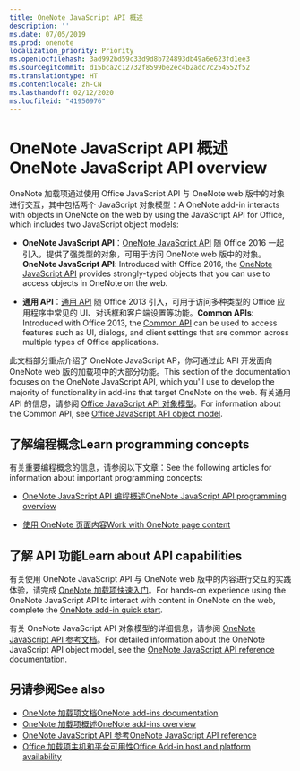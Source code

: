 ```yaml
---
title: OneNote JavaScript API 概述
description: ''
ms.date: 07/05/2019
ms.prod: onenote
localization_priority: Priority
ms.openlocfilehash: 3ad992bd59c33d9d8b724893db49a6e623fd1ee3
ms.sourcegitcommit: d15bca2c12732f8599be2ec4b2adc7c254552f52
ms.translationtype: HT
ms.contentlocale: zh-CN
ms.lasthandoff: 02/12/2020
ms.locfileid: "41950976"
---
```

# <a name="onenote-javascript-api-overview"></a><span data-ttu-id="69a90-102">OneNote JavaScript API 概述</span><span class="sxs-lookup"><span data-stu-id="69a90-102">OneNote JavaScript API overview</span></span>

<span data-ttu-id="69a90-103">OneNote 加载项通过使用 Office JavaScript API 与 OneNote web 版中的对象进行交互，其中包括两个 JavaScript 对象模型：</span><span class="sxs-lookup"><span data-stu-id="69a90-103">A OneNote add-in interacts with objects in OneNote on the web by using the JavaScript API for Office, which includes two JavaScript object models:</span></span>

* <span data-ttu-id="69a90-104">**OneNote JavaScript API**：[OneNote JavaScript API](/javascript/api/onenote) 随 Office 2016 一起引入，提供了强类型的对象，可用于访问 OneNote web 版中的对象。</span><span class="sxs-lookup"><span data-stu-id="69a90-104">**OneNote JavaScript API**: Introduced with Office 2016, the [OneNote JavaScript API](/javascript/api/onenote) provides strongly-typed objects that you can use to access objects in OneNote on the web.</span></span> 

* <span data-ttu-id="69a90-105">**通用 API**：[通用 API](/javascript/api/office) 随 Office 2013 引入，可用于访问多种类型的 Office 应用程序中常见的 UI、对话框和客户端设置等功能。</span><span class="sxs-lookup"><span data-stu-id="69a90-105">**Common APIs**: Introduced with Office 2013, the [Common API](/javascript/api/office) can be used to access features such as UI, dialogs, and client settings that are common across multiple types of Office applications.</span></span>

<span data-ttu-id="69a90-106">此文档部分重点介绍了 OneNote JavaScript AP，你可通过此 API 开发面向 OneNote web 版的加载项中的大部分功能。</span><span class="sxs-lookup"><span data-stu-id="69a90-106">This section of the documentation focuses on the OneNote JavaScript API, which you'll use to develop the majority of functionality in add-ins that target OneNote on the web.</span></span> <span data-ttu-id="69a90-107">有关通用 API 的信息，请参阅 [Office JavaScript API 对象模型](../../develop/office-javascript-api-object-model.md)。</span><span class="sxs-lookup"><span data-stu-id="69a90-107">For information about the Common API, see [Office JavaScript API object model](../../develop/office-javascript-api-object-model.md).</span></span> 

## <a name="learn-programming-concepts"></a><span data-ttu-id="69a90-108">了解编程概念</span><span class="sxs-lookup"><span data-stu-id="69a90-108">Learn programming concepts</span></span>

<span data-ttu-id="69a90-109">有关重要编程概念的信息，请参阅以下文章：</span><span class="sxs-lookup"><span data-stu-id="69a90-109">See the following articles for information about important programming concepts:</span></span>

- [<span data-ttu-id="69a90-110">OneNote JavaScript API 编程概述</span><span class="sxs-lookup"><span data-stu-id="69a90-110">OneNote JavaScript API programming overview</span></span>](../../onenote/onenote-add-ins-programming-overview.md)

- [<span data-ttu-id="69a90-111">使用 OneNote 页面内容</span><span class="sxs-lookup"><span data-stu-id="69a90-111">Work with OneNote page content</span></span>](../../onenote/onenote-add-ins-page-content.md)

## <a name="learn-about-api-capabilities"></a><span data-ttu-id="69a90-112">了解 API 功能</span><span class="sxs-lookup"><span data-stu-id="69a90-112">Learn about API capabilities</span></span>

<span data-ttu-id="69a90-113">有关使用 OneNote JavaScript API 与 OneNote web 版中的内容进行交互的实践体验，请完成 [OneNote 加载项快速入门](../../quickstarts/onenote-quickstart.md)。</span><span class="sxs-lookup"><span data-stu-id="69a90-113">For hands-on experience using the OneNote JavaScript API to interact with content in OneNote on the web, complete the [OneNote add-in quick start](../../quickstarts/onenote-quickstart.md).</span></span> 

<span data-ttu-id="69a90-114">有关 OneNote JavaScript API 对象模型的详细信息，请参阅 [OneNote JavaScript API 参考文档](/javascript/api/onenote)。</span><span class="sxs-lookup"><span data-stu-id="69a90-114">For detailed information about the OneNote JavaScript API object model, see the [OneNote JavaScript API reference documentation](/javascript/api/onenote).</span></span>

## <a name="see-also"></a><span data-ttu-id="69a90-115">另请参阅</span><span class="sxs-lookup"><span data-stu-id="69a90-115">See also</span></span>

- [<span data-ttu-id="69a90-116">OneNote 加载项文档</span><span class="sxs-lookup"><span data-stu-id="69a90-116">OneNote add-ins documentation</span></span>](../../onenote/index.md)
- [<span data-ttu-id="69a90-117">OneNote 加载项概述</span><span class="sxs-lookup"><span data-stu-id="69a90-117">OneNote add-ins overview</span></span>](../../onenote/onenote-add-ins-programming-overview.md)
- [<span data-ttu-id="69a90-118">OneNote JavaScript API 参考</span><span class="sxs-lookup"><span data-stu-id="69a90-118">OneNote JavaScript API reference</span></span>](/javascript/api/onenote)
- [<span data-ttu-id="69a90-119">Office 加载项主机和平台可用性</span><span class="sxs-lookup"><span data-stu-id="69a90-119">Office Add-in host and platform availability</span></span>](../../overview/office-add-in-availability.md)

